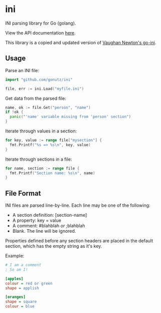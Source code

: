 ini
======

INI parsing library for Go (golang).

View the API documentation [here](http://godoc.org/github.com/gonutz/ini).

This library is a copied and updated version of [Vaughan Newton's go-ini](https://github.com/vaughan0/go-ini).

Usage
-----

Parse an INI file:

```go
import "github.com/gonutz/ini"

file, err := ini.Load("myfile.ini")
```

Get data from the parsed file:

```go
name, ok := file.Get("person", "name")
if !ok {
  panic("'name' variable missing from 'person' section")
}
```

Iterate through values in a section:

```go
for key, value := range file["mysection"] {
  fmt.Printf("%s => %s\n", key, value)
}
```

Iterate through sections in a file:

```go
for name, section := range file {
  fmt.Printf("Section name: %s\n", name)
}
```

File Format
-----------

INI files are parsed line-by-line. Each line may be one of the following:

  * A section definition: [section-name]
  * A property: key = value
  * A comment: #blahblah _or_ ;blahblah
  * Blank. The line will be ignored.

Properties defined before any section headers are placed in the default section, which has
the empty string as it's key.

Example:

```ini
# I am a comment
; So am I!

[apples]
colour = red or green
shape = applish

[oranges]
shape = square
colour = blue
```
